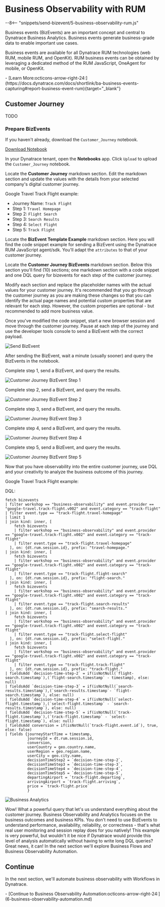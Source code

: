 # Business Observability with RUM
--8<-- "snippets/send-bizevent/5-business-observability-rum.js"

Business events (BizEvents) are an important concept and central to Dynatrace Business Analytics. Business events generate business-grade data to enable important use cases.

Business events are available for all Dynatrace RUM technologies (web RUM, mobile RUM, and OpenKit). RUM business events can be obtained by leveraging a dedicated method of the RUM JavaScript, OneAgent for mobile, or OpenKit.

<div class="grid cards" markdown>
- [Learn More:octicons-arrow-right-24:](https://docs.dynatrace.com/docs/shortlink/ba-business-events-capturing#report-business-event-rum){target="_blank"}
</div>

## Customer Journey

TODO

### Prepare BizEvents

If you haven't already, download the `Customer_Journey` notebook.

[Download Notebook](./assets/dynatrace/notebook/Customer_Journey.json)

In your Dynatrace tenant, open the **Notebooks** app.  Click `Upload` to upload the `Customer_Journey` notebook.

Locate the **Customer Journey** markdown section.  Edit the markdown section and update the values with the details from your selected company's digital customer journey.

Google Travel Track Flight example:

* Journey Name: `Track Flight`
* Step 1: `Travel Homepage`
* Step 2: `Flight Search`
* Step 3: `Search Results`
* Step 4: `Select Flight`
* Step 5: `Track Flight`

Locate the **BizEvent Template Example** markdown section.  Here you will find the code snippet example for sending a BizEvent using the Dynatrace RUM JavaScript agent/sdk.  You'll adapt the `attributes` to that of your customer journey.

Locate the **Customer Journey BizEvents** markdown section.  Below this section you'll find (10) sections; one markdown section with a code snippet and one DQL query for bizevents for each step of the customer journey.

Modify each section and replace the placeholder names with the actual values for your customer journey.  It's recommended that you go through the customer journey as you are making these changes so that you can identify the actual page names and potential custom properties that are relevant for each step.  However, the custom properties are optional - but recommended to add more business value.

Once you've modified the code snippet, start a new browser session and move through the customer journey.  Pause at each step of the journey and use the developer tools console to send a BizEvent with the correct payload.

![Send BizEvent](./img/rum-biz-obs_customer_journey_send_bizevent.gif)

After sending the BizEvent, wait a minute (usually sooner) and query the BizEvents in the notebook.

Complete step 1, send a BizEvent, and query the results.

![Customer Journey BizEvent Step 1](./img/rum-biz-obs_customer_journey_bizevent_step_1.png)

Complete step 2, send a BizEvent, and query the results.

![Customer Journey BizEvent Step 2](./img/rum-biz-obs_customer_journey_bizevent_step_2.png)

Complete step 3, send a BizEvent, and query the results.

![Customer Journey BizEvent Step 3](./img/rum-biz-obs_customer_journey_bizevent_step_3.png)

Complete step 4, send a BizEvent, and query the results.

![Customer Journey BizEvent Step 4](./img/rum-biz-obs_customer_journey_bizevent_step_4.png)

Complete step 5, send a BizEvent, and query the results.

![Customer Journey BizEvent Step 5](./img/rum-biz-obs_customer_journey_bizevent_step_5.png)

Now that you have observability into the entire customer journey, use DQL and your creativity to analyze the business outcome of this journey.

Google Travel Track Flight example:

DQL:
```
fetch bizevents
| filter workshop == "business-observability" and event.provider == "google-travel.track-flight.v002" and event.category == "track-flight"
| filter event.type == "track-flight.travel-homepage"
| limit 1
| join kind: inner, [
    fetch bizevents
    | filter workshop == "business-observability" and event.provider == "google-travel.track-flight.v002" and event.category == "track-flight"
    | filter event.type == "track-flight.travel-homepage"
  ], on: {dt.rum.session.id}, prefix: "travel-homepage."
| join kind: inner, [
    fetch bizevents
    | filter workshop == "business-observability" and event.provider == "google-travel.track-flight.v002" and event.category == "track-flight"
    | filter event.type == "track-flight.flight-search"
  ], on: {dt.rum.session.id}, prefix: "flight-search."
| join kind: inner, [
    fetch bizevents
    | filter workshop == "business-observability" and event.provider == "google-travel.track-flight.v002" and event.category == "track-flight"
    | filter event.type == "track-flight.search-results"
  ], on: {dt.rum.session.id}, prefix: "search-results."
| join kind: inner, [
    fetch bizevents
    | filter workshop == "business-observability" and event.provider == "google-travel.track-flight.v002" and event.category == "track-flight"
    | filter event.type == "track-flight.select-flight"
  ], on: {dt.rum.session.id}, prefix: "select-flight."
| join kind: inner, [
    fetch bizevents
    | filter workshop == "business-observability" and event.provider == "google-travel.track-flight.v002" and event.category == "track-flight"
    | filter event.type == "track-flight.track-flight"
  ], on: {dt.rum.session.id}, prefix: "track-flight."
| fieldsAdd `decision-time-step-2` = if(isNotNull(`flight-search.timestamp`),(`flight-search.timestamp` - timestamp), else: null)
| fieldsAdd `decision-time-step-3` = if(isNotNull(`search-results.timestamp`),(`search-results.timestamp`- `flight-search.timestamp`), else: null)
| fieldsAdd `decision-time-step-4` = if(isNotNull(`select-flight.timestamp`),(`select-flight.timestamp` - `search-results.timestamp`), else: null)
| fieldsAdd `decision-time-step-5` = if(isNotNull(`track-flight.timestamp`),(`track-flight.timestamp` - `select-flight.timestamp`), else: null)
| fieldsAdd conversion = if(isNotNull(`track-flight.event.id`), true, else: false)
| fields {journeyStartTime = timestamp, 
          journeyId = dt.rum.session.id,
          conversion,
          userCountry = geo.country.name,
          userRegion = geo.region.name,
          userCity = geo.city.name,
          decisionTimeStep2 = `decision-time-step-2`,
          decisionTimeStep3 = `decision-time-step-3`,
          decisionTimeStep4 = `decision-time-step-4`,
          decisionTimeStep5 = `decision-time-step-5`,
          departingAirport = `track-flight.departing`,
          arrivingAirport = `track-flight.arriving`,
          price = `track-flight.price`
          }
```

![Business Analytics](./img/rum-biz-obs_customer_journey_business_analytics.png)

Wow!  What a powerful query that let's us understand everything about the customer journey.  Business Observability and Analytics focuses on the business outcomes and business KPIs.  You don't need to use BizEvents to understand performance, availability, reliability, or correctness - that's what real user monitoring and session replay does for you natively!  This example is very powerful, but wouldn't it be nice if Dynatrace would provide this level of analysis automatically without having to write long DQL queries?  Great news, it can!  In the next section we'll explore Business Flows and Business Observability Automation.

## Continue

In the next section, we'll automate business observability with Workflows in Dynatrace.

<div class="grid cards" markdown>
- [Continue to Business Observability Automation:octicons-arrow-right-24:](6-business-observability-automation.md)
</div>